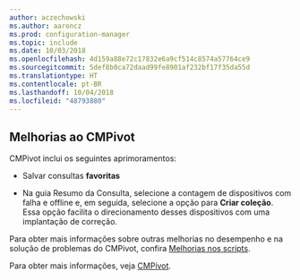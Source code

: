 ```yaml
---
author: aczechowski
ms.author: aaroncz
ms.prod: configuration-manager
ms.topic: include
ms.date: 10/03/2018
ms.openlocfilehash: 4d159a88e72c17832e6a9cf514c8574a57764ce9
ms.sourcegitcommit: 5def8b0ca72daad99fe8901af232bf17f35da55d
ms.translationtype: HT
ms.contentlocale: pt-BR
ms.lasthandoff: 10/04/2018
ms.locfileid: "48793880"
---
```

## <a name="bkmk_cmpivot"></a> Melhorias ao CMPivot
<!--1359068-->

CMPivot inclui os seguintes aprimoramentos:

- Salvar consultas **favoritas**  

- Na guia Resumo da Consulta, selecione a contagem de dispositivos com falha e offline e, em seguida, selecione a opção para **Criar coleção**. Essa opção facilita o direcionamento desses dispositivos com uma implantação de correção.  

Para obter mais informações sobre outras melhorias no desempenho e na solução de problemas do CMPivot, confira [Melhorias nos scripts](#bkmk_scripts).

Para obter mais informações, veja [CMPivot](/sccm/core/servers/manage/cmpivot).


